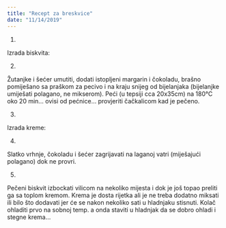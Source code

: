 ```yaml
--- 
title: "Recept za breskvice"
date: "11/14/2019"
---
```


1.
Izrada biskvita:

2.
Žutanjke i šećer umutiti, dodati istopljeni margarin i čokoladu, brašno pomiješano sa praškom za pecivo i na kraju snijeg od bijelanjaka (bijelanjke umiješati polagano, ne mikserom). Peći (u tepsiji cca 20x35cm)  na 180°C oko 20 min… ovisi od pećnice… provjeriti čačkalicom kad je pečeno.

3.
Izrada kreme:

4.
Slatko vrhnje, čokoladu i šećer zagrijavati na laganoj vatri (miješajući polagano) dok ne provri.

5.
Pečeni biskvit izbockati vilicom na nekoliko mijesta i dok je još topao preliti ga sa toplom kremom. Krema je dosta rijetka ali je ne treba dodatno miksati ili bilo što dodavati jer će se nakon nekoliko sati u hladnjaku stisnuti. Kolač ohladiti prvo na sobnoj temp. a onda staviti u hladnjak da se dobro ohladi i stegne krema…

